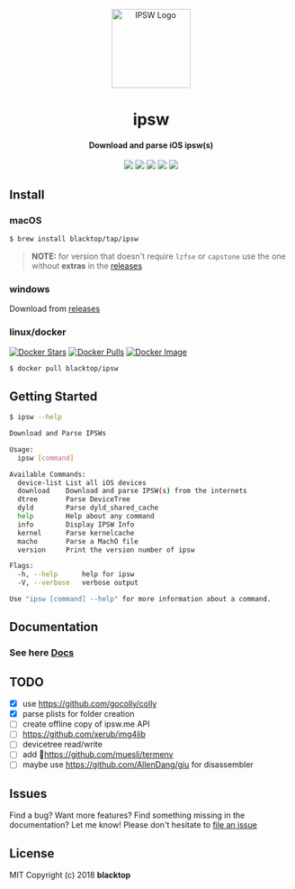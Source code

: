 <p align="center">
  <a href="https://github.com/blacktop/ipsw"><img alt="IPSW Logo" src="https://github.com/blacktop/ipsw/raw/master/docs/static/images/ipsw.png" height="140" /></a>
  <h1 align="center">ipsw</h1>
  <h4><p align="center">Download and parse iOS ipsw(s)</p></h4>
  <p align="center">
    <a href="https://actions-badge.atrox.dev/blacktop/ipsw/got" alt="Actions">
          <img src="https://github.com/blacktop/ipsw/workflows/Go/badge.svg" /></a>
    <a href="https://ci.appveyor.com/project/blacktop/ipsw" alt="AppVeyor">
          <img src="https://ci.appveyor.com/api/projects/status/jcx0faojt820p5w4?svg=true" /></a>
    <a href="https://github.com/blacktop/ipsw/releases/latest" alt="Downloads">
          <img src="https://img.shields.io/github/downloads/blacktop/ipsw/total.svg" /></a>
    <a href="https://github.com/blacktop/ipsw/releases" alt="GitHub Release">
          <img src="https://img.shields.io/github/release/blacktop/ipsw.svg" /></a>
    <a href="http://doge.mit-license.org" alt="LICENSE">
          <img src="https://img.shields.io/:license-mit-blue.svg" /></a>
</p>

## Install

### macOS

```bash
$ brew install blacktop/tap/ipsw
```

> **NOTE:** for version that doesn't require `lzfse` or `capstone` use the one without **extras** in the [releases](https://github.com/blacktop/ipsw/releases/latest)

### windows

Download from [releases](https://github.com/blacktop/ipsw/releases/latest)

### linux/docker

[![Docker Stars](https://img.shields.io/docker/stars/blacktop/ipsw.svg)](https://hub.docker.com/r/blacktop/ipsw/) [![Docker Pulls](https://img.shields.io/docker/pulls/blacktop/ipsw.svg)](https://hub.docker.com/r/blacktop/ipsw/) [![Docker Image](https://img.shields.io/badge/docker%20image-114MB-blue.svg)](https://hub.docker.com/r/blacktop/ipsw/)

```bash
$ docker pull blacktop/ipsw
```

## Getting Started

```bash
$ ipsw --help

Download and Parse IPSWs

Usage:
  ipsw [command]

Available Commands:
  device-list List all iOS devices
  download    Download and parse IPSW(s) from the internets
  dtree       Parse DeviceTree
  dyld        Parse dyld_shared_cache
  help        Help about any command
  info        Display IPSW Info
  kernel      Parse kernelcache
  macho       Parse a MachO file
  version     Print the version number of ipsw

Flags:
  -h, --help      help for ipsw
  -V, --verbose   verbose output

Use "ipsw [command] --help" for more information about a command.
```

## Documentation

### See here [Docs](https://blacktop.github.io/ipsw/)

## TODO

- [x] use https://github.com/gocolly/colly
- [x] parse plists for folder creation
- [ ] create offline copy of ipsw.me API
- [ ] https://github.com/xerub/img4lib
- [ ] devicetree read/write
- [ ] add 💄https://github.com/muesli/termenv
- [ ] maybe use https://github.com/AllenDang/giu for disassembler

## Issues

Find a bug? Want more features? Find something missing in the documentation? Let me know! Please don't hesitate to [file an issue](https://github.com/blacktop/ipsw/issues/new)

## License

MIT Copyright (c) 2018 **blacktop**
